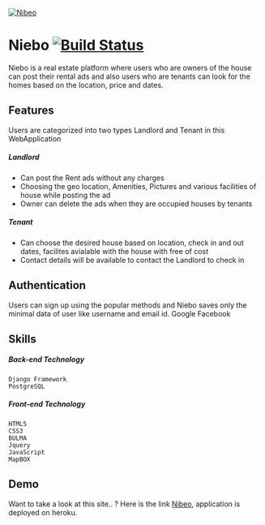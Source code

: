 [![Nibeo](https://niebo.herokuapp.com/static/img/niebo-logo.png)](https://niebo.herokuapp.com/static/img/niebo-logo.png)
# Niebo [![Build Status](https://travis-ci.org/joemccann/dillinger.svg?branch=master)](https://travis-ci.org/joemccann/dillinger)

Niebo is a real estate platform where users who are owners of the house can post their rental ads and also users who are tenants can look for the homes based on the location, price and dates.

## Features
Users are categorized into two types Landlord and Tenant in this WebApplication

##### Landlord
  - Can post the Rent ads without any charges
  - Choosing the geo location, Amenities, Pictures and various facilities of house while posting the ad
  - Owner can delete the ads when they are occupied houses by tenants 
##### Tenant 
  - Can choose the desired house based on location, check in and out dates, facilites avialable with the house with free of cost
  - Contact details will be available to contact the Landlord to check in
  
## Authentication
Users can sign up using the popular methods and Niebo saves only the minimal data of user like username and email id.
    Google
    Facebook
 


## Skills
##### Back-end Technology

    Django Framework
    PostgreSQL

##### Front-end Technology
    HTML5
    CSS3
    BULMA
    Jquery
    JavaScript
    MapBOX

## Demo
Want to take a look at this site.. ? Here is the link [Nibeo](https://niebo.herokuapp.com/), application is deployed on heroku.
